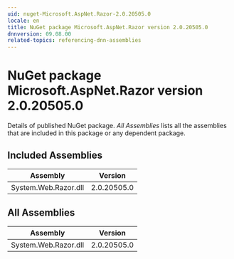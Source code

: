 ```yaml
---
uid: nuget-Microsoft.AspNet.Razor-2.0.20505.0
locale: en
title: NuGet package Microsoft.AspNet.Razor version 2.0.20505.0
dnnversion: 09.08.00
related-topics: referencing-dnn-assemblies
---
```


# NuGet package Microsoft.AspNet.Razor version 2.0.20505.0
Details of published NuGet package.
*All Assemblies* lists all the assemblies that are included in this package or any dependent package.

## Included Assemblies

|Assembly|Version|
|---|---|
|System.Web.Razor.dll|2.0.20505.0|

## All Assemblies

|Assembly|Version|
|---|---|
|System.Web.Razor.dll|2.0.20505.0|

